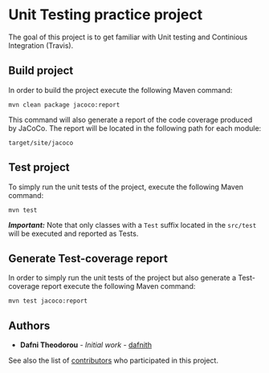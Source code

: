 # Unit Testing practice project

The goal of this project is to get familiar with Unit testing and Continious Integration (Travis).




## Build project
In order to build the project execute the following Maven command:
```
mvn clean package jacoco:report
```
This command will also generate a report of the code coverage produced by JaCoCo. The report will be located in the following path for each module:
```
target/site/jacoco
```

## Test project
To simply run the unit tests of the project, execute the following Maven command: 
```
mvn test
```
***Important:*** Note that only classes with a ```Test``` suffix located in the ```src/test``` will be executed and reported as Tests.

## Generate Test-coverage report
In order to simply run the unit tests of the project but also generate a Test-coverage report execute the following Maven command: 
```
mvn test jacoco:report
```





## Authors

* **Dafni Theodorou** - *Initial work* - [dafnith](https://github.com/dafnith)

See also the list of [contributors](https://github.com/dafnith/maven-chart-project/contributors) who participated in this project.


